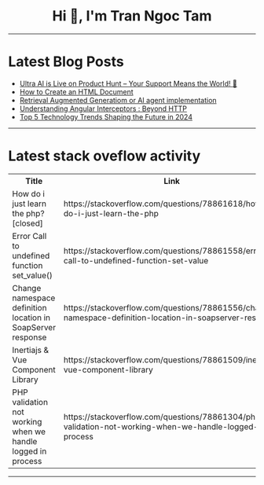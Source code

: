 <h1 align="center">Hi 👋, I'm Tran Ngoc Tam</h1>

---

# Latest Blog Posts 
<!-- BLOG-POST-LIST:START -->
- [Ultra AI is Live on Product Hunt – Your Support Means the World! 🚀](https://dev.to/ultraai/ultra-ai-is-live-on-product-hunt-your-support-means-the-world-n8i)
- [How to Create an HTML Document](https://dev.to/thekarlesi/how-to-create-an-html-document-5d4j)
- [Retrieval Augmented Generatiom or AI agent implementation](https://dev.to/olatunjiayodel9/retrieval-augmented-generatiom-or-ai-agent-implementation-2nck)
- [Understanding Angular Interceptors : Beyond HTTP](https://dev.to/asachanfbd/understanding-angular-interceptors-beyond-http-11fe)
- [Top 5 Technology Trends Shaping the Future in 2024](https://dev.to/organization_admin_b1a89a/top-5-technology-trends-shaping-the-future-in-2024-35hg)
<!-- BLOG-POST-LIST:END -->

---

# Latest stack oveflow activity
<table>
  <tr><th>Title</th><th>Link</th></tr>
  <!-- STACKOVERFLOW:START --><tr><td>How do i just learn the php? [closed]</td><td>https://stackoverflow.com/questions/78861618/how-do-i-just-learn-the-php</td></tr><tr><td>Error Call to undefined function set_value&lpar;&rpar;</td><td>https://stackoverflow.com/questions/78861558/error-call-to-undefined-function-set-value</td></tr><tr><td>Change namespace definition location in SoapServer response</td><td>https://stackoverflow.com/questions/78861556/change-namespace-definition-location-in-soapserver-response</td></tr><tr><td>Inertiajs &amp; Vue Component Library</td><td>https://stackoverflow.com/questions/78861509/inertiajs-vue-component-library</td></tr><tr><td>PHP validation not working when we handle logged in process</td><td>https://stackoverflow.com/questions/78861304/php-validation-not-working-when-we-handle-logged-in-process</td></tr><!-- STACKOVERFLOW:END -->
</table>

---


